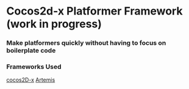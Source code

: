 # Cocos2d-x Platformer Framework (work in progress)

### Make platformers quickly without having to focus on boilerplate code

### Frameworks Used
[cocos2D-x](http://www.cocos2d-x.org)
[Artemis](https://github.com/vinova/Artemis-Cpp)
